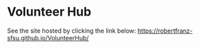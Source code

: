 # Volunteer Hub

See the site hosted by clicking the link below:
https://robertfranz-sfsu.github.io/VolunteerHub/

